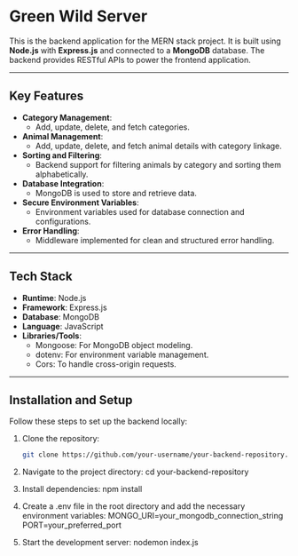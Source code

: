 # Green Wild Server

This is the backend application for the MERN stack project. It is built using **Node.js** with **Express.js** and connected to a **MongoDB** database. The backend provides RESTful APIs to power the frontend application.

---

## Key Features

- **Category Management**: 
  - Add, update, delete, and fetch categories.
- **Animal Management**: 
  - Add, update, delete, and fetch animal details with category linkage.
- **Sorting and Filtering**: 
  - Backend support for filtering animals by category and sorting them alphabetically.
- **Database Integration**: 
  - MongoDB is used to store and retrieve data.
- **Secure Environment Variables**: 
  - Environment variables used for database connection and configurations.
- **Error Handling**: 
  - Middleware implemented for clean and structured error handling.

---

## Tech Stack

- **Runtime**: Node.js
- **Framework**: Express.js
- **Database**: MongoDB
- **Language**: JavaScript
- **Libraries/Tools**:
  - Mongoose: For MongoDB object modeling.
  - dotenv: For environment variable management.
  - Cors: To handle cross-origin requests.

---

## Installation and Setup

Follow these steps to set up the backend locally:

1. Clone the repository:
   ```bash
   git clone https://github.com/your-username/your-backend-repository.git

2. Navigate to the project directory:
cd your-backend-repository

3. Install dependencies:
npm install

4. Create a .env file in the root directory and add the necessary environment variables:
MONGO_URI=your_mongodb_connection_string
PORT=your_preferred_port

5. Start the development server:
nodemon index.js